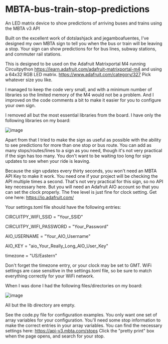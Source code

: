 # MBTA-bus-train-stop-predictions
An LED matrix device to show predictions of arriving buses and trains using the MBTA v3 API 

Built on the excellent work of dotslashjack and jegamboafuentes, I've designed my own MBTA
sign to tell you when the bus or train will be leaving a stop.  Your sign can show predictions for
for bus lines, subway stations, and commuter rail stations.

This is designed to be used on the Adafruit Matrixportal M4 running Circuitpython
https://learn.adafruit.com/adafruit-matrixportal-m4
and using a 64x32 RGB LED matrix.  https://www.adafruit.com/category/327
Pick whatever size you like.

I managed to keep the code very small, and with a minimum number of libraries so the
limited memory of the M4 would not be a problem. And I improved on the code comments a bit
to make it easier for you to configure your own sign.

I removed all but the most essential libraries from the board. I have only the following
libraries on my board:

![image](https://github.com/user-attachments/assets/a1ed95b0-af7f-498b-87b5-e3b47133c442)

Apart from that I tried to make the sign as useful as possible with the ability to see predictions
for more than one stop or bus route. You can add as many stops/routes/lines to a sign as you need, though it's
not very practical if the sign has too many.  You don't want to be waiting too long
for sign updates to see when your ride is leaving.  

Because the sign updates every thirty seconds, you won't need an MBTA API Key to make it work. 
You need one if your project will be checking the API multiple times a second.  That's not very
practical for this sign, so no API key necessary here. But you will need an Adafruit AIO 
account so that you can set the clock properly. The free level is just fine for clock setting. 
Get one here:  https://io.adafruit.com/

Your settings.toml file should have the following entries:

CIRCUITPY_WIFI_SSID = "Your_SSID"

CIRCUITPY_WIFI_PASSWORD = "Your_Password"

AIO_USERNAME = "Your_AIO_Username"

AIO_KEY      = "aio_Your_Really_Long_AIO_User_Key"

timezone = "US/Eastern"

Don't forget the timezone entry, or your clock may be set to GMT.  WiFi settings are case
sensitive in the settings.toml file, so be sure to match everything correctly for your WiFi network.

When I was done I had the following files/directories on my board:

![image](https://github.com/user-attachments/assets/616f7d56-dc94-4faf-a10c-c8f14137a8a1)

All but the lib directory are empty.

See the code.py file for configuration examples.  You only want one set of array variables for your
configuration. You'll need some stop information to make the correct entries in your array variables. 
You can find the necessary settings here: https://api-v3.mbta.com/stops Click the "pretty print" 
box when the page opens, and search for your stop.
